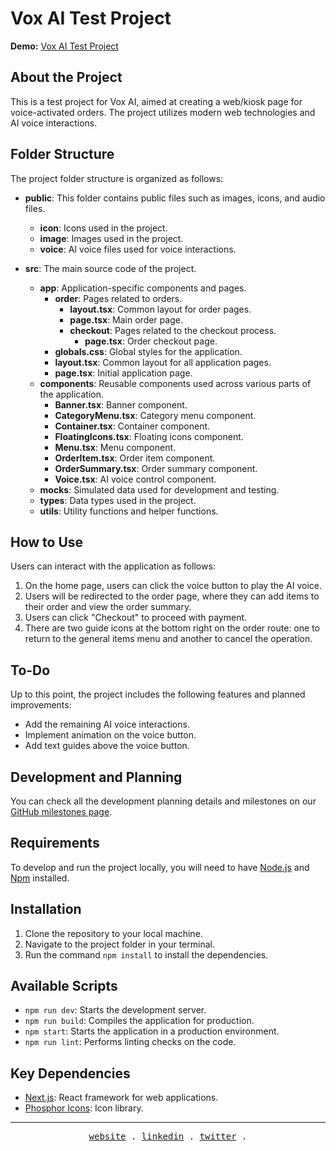 # Vox AI Test Project

**Demo:** [Vox AI Test Project](https://drive-thru-automation-luuanfaria.vercel.app/)

## About the Project

This is a test project for Vox AI, aimed at creating a web/kiosk page for voice-activated orders. The project utilizes modern web technologies and AI voice interactions.

## Folder Structure

The project folder structure is organized as follows:

- **public**: This folder contains public files such as images, icons, and audio files.

  - **icon**: Icons used in the project.
  - **image**: Images used in the project.
  - **voice**: AI voice files used for voice interactions.

- **src**: The main source code of the project.
  - **app**: Application-specific components and pages.
    - **order**: Pages related to orders.
      - **layout.tsx**: Common layout for order pages.
      - **page.tsx**: Main order page.
      - **checkout**: Pages related to the checkout process.
        - **page.tsx**: Order checkout page.
    - **globals.css**: Global styles for the application.
    - **layout.tsx**: Common layout for all application pages.
    - **page.tsx**: Initial application page.
  - **components**: Reusable components used across various parts of the application.
    - **Banner.tsx**: Banner component.
    - **CategoryMenu.tsx**: Category menu component.
    - **Container.tsx**: Container component.
    - **FloatingIcons.tsx**: Floating icons component.
    - **Menu.tsx**: Menu component.
    - **OrderItem.tsx**: Order item component.
    - **OrderSummary.tsx**: Order summary component.
    - **Voice.tsx**: AI voice control component.
  - **mocks**: Simulated data used for development and testing.
  - **types**: Data types used in the project.
  - **utils**: Utility functions and helper functions.

## How to Use

Users can interact with the application as follows:

1. On the home page, users can click the voice button to play the AI voice.
2. Users will be redirected to the order page, where they can add items to their order and view the order summary.
3. Users can click "Checkout" to proceed with payment.
4. There are two guide icons at the bottom right on the order route: one to return to the general items menu and another to cancel the operation.

## To-Do

Up to this point, the project includes the following features and planned improvements:

- Add the remaining AI voice interactions.
- Implement animation on the voice button.
- Add text guides above the voice button.

## Development and Planning

You can check all the development planning details and milestones on our [GitHub milestones page](https://github.com/luuanfaria/drive-thru-automation/milestones).

## Requirements

To develop and run the project locally, you will need to have [Node.js](https://nodejs.org/) and [Npm](https://classic.yarnpkg.com/en/) installed.

## Installation

1. Clone the repository to your local machine.
2. Navigate to the project folder in your terminal.
3. Run the command `npm install` to install the dependencies.

## Available Scripts

- `npm run dev`: Starts the development server.
- `npm run build`: Compiles the application for production.
- `npm start`: Starts the application in a production environment.
- `npm run lint`: Performs linting checks on the code.

## Key Dependencies

- [Next.js](https://nextjs.org/): React framework for web applications.
- [Phosphor Icons](https://phosphoricons.com/): Icon library.

---

<p align="center">
  <samp>
    <a href="https://luuanfaria.dev">website</a> .
    <a href="https://linkedin.com/in/luuanfaria">linkedin</a> .
    <a href="https://twitter.com/luuanfariaf">twitter</a> .
  </samp>
</p>
